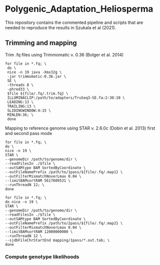 # Polygenic_Adaptation_Heliosperma
This repository contains the commented pipeline and scripts that are needed to reproduce the results in Szukala et al (2021).

## Trimming and mapping  

Trim .fq files using Trimmomatic v. 0.36 (Bolger et al. 2014)
```
for file in *.fq; \
 do \
 nice -n 19 java -Xmx32g \
 -jar trimmomatic-0.36.jar \
 SE \
 -threads 8 \
 -phred33 \
 $file ${file/.fq/.trim.fq} \
 ILLUMINACLIP:/path/to/adapters/TruSeq3-SE.fa:2:30:10 \
 LEADING:13 \
 TRAILING:13 \
 SLIDINGWINDOW:4:15 \
 MINLEN:36; \
 done
 ```
 Mapping to reference genome using STAR v. 2.6.0c (Dobin et al. 2013) first and second pass mode 
 ```
 for file in *.fq; \
 do \
 nice -n 19 \
 STAR \
 --genomeDir /path/to/genome/dir \
 --readFilesIn ./$file \
 --outSAMtype BAM SortedByCoordinate \
 --outFileNamePrefix /path/to/1pass/${file/.fq/.map1} \
 --outFilterMismatchNoverLmax 0.04 \
 --limitBAMsortRAM 5617609531 \
 --runThreadN 12; \
 done
 
 for file in *.fq; \
 do nice -n 19 \
 STAR \
 --genomeDir /path/to/genome/dir \
 --readFilesIn ./$file \
 --outSAMtype BAM SortedByCoordinate \
 --outFileNamePrefix /path/to/2pass/${file/.fq/.map2} \
 --outFilterMismatchNoverLmax 0.04 \
 --limitBAMsortRAM 12000000000 \
 --runThreadN 12 \
 --sjdbFileChrStartEnd mapping/1pass/*.out.tab; \
 done
 
```

### Compute genotype likelihoods
